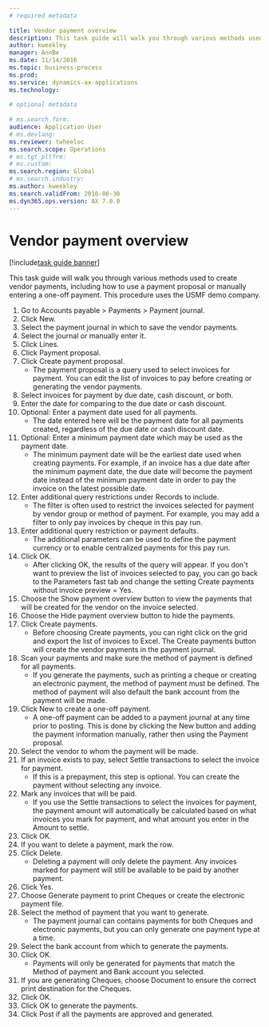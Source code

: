 ```yaml
--- 
# required metadata 
 
title: Vendor payment overview
description: This task guide will walk you through various methods used to create vendor payments, including how to use a payment proposal or manually entering a one-off payment. 
author: kweekley
manager: AnnBe 
ms.date: 11/14/2016
ms.topic: business-process 
ms.prod:  
ms.service: dynamics-ax-applications 
ms.technology:  
 
# optional metadata 
 
# ms.search.form:   
audience: Application User 
# ms.devlang:  
ms.reviewer: twheeloc
ms.search.scope: Operations 
# ms.tgt_pltfrm:  
# ms.custom:  
ms.search.region: Global
# ms.search.industry: 
ms.author: kweekley
ms.search.validFrom: 2016-06-30 
ms.dyn365.ops.version: AX 7.0.0 
---
```

# Vendor payment overview

[!include[task guide banner](../../includes/task-guide-banner.md)]

This task guide will walk you through various methods used to create vendor payments, including how to use a payment proposal or manually entering a one-off payment. This procedure uses the USMF demo company.

1. Go to Accounts payable > Payments > Payment journal.
2. Click New.
3. Select the payment journal in which to save the vendor payments. 
4. Select the journal or manually enter it.
5. Click Lines.
6. Click Payment proposal.
7. Click Create payment proposal.
    * The payment proposal is a query used to select invoices for payment. You can edit the list of invoices to pay before creating or generating the vendor payments.  
8. Select invoices for payment by due date, cash discount, or both. 
9. Enter the date for comparing to the due date or cash discount. 
10. Optional: Enter a payment date used for all payments.
    * The date entered here will be the payment date for all payments created, regardless of the due date or cash discount date.  
11. Optional: Enter a minimum payment date which may be used as the payment date.
    * The minimum payment date will be the earliest date used when creating payments. For example, if an invoice has a due date after the minimum payment date, the due date will become the payment date instead of the minimum payment date in order to pay the invoice on the latest possible date.  
12. Enter additional query restrictions under Records to include.
    * The filter is often used to restrict the invoices selected for payment by vendor group or method of payment. For example, you may add a filter to only pay invoices by cheque in this pay run.  
13. Enter additional query restriction or payment defaults. 
    * The additional parameters can be used to define the payment currency or to enable centralized payments for this pay run.  
14. Click OK.
    * After clicking OK, the results of the query will appear. If you don't want to preview the list of invoices selected to pay, you can go back to the Parameters fast tab and change the setting Create payments without invoice preview = Yes.  
15. Choose the Show payment overview button to view the payments that will be created for the vendor on the invoice selected.
16. Choose the Hide payment overview button to hide the payments. 
17. Click Create payments.
    * Before choosing Create payments, you can right click on the grid and export the list of invoices to Excel. The Create payments button will create the vendor payments in the payment journal.  
18. Scan your payments and make sure the method of payment is defined for all payments. 
    * If you generate the payments, such as printing a cheque or creating an electronic payment, the method of payment must be defined. The method of payment will also default the bank account from the payment will be made.  
19. Click New to create a one-off payment.
    * A one-off payment can be added to a payment journal at any time prior to posting. This is done by clicking the New button and adding the payment information manually, rather then using the Payment proposal.  
20. Select the vendor to whom the payment will be made.
21. If an invoice exists to pay, select Settle transactions to select the invoice for payment.
    * If this is a prepayment, this step is optional. You can create the payment without selecting any invoice.  
22. Mark any invoices that will be paid.
    * If you use the Settle transactions to select the invoices for payment, the payment amount will automatically be calculated based on what invoices you mark for payment, and what amount you enter in the Amount to settle.  
23. Click OK.
24. If you want to delete a payment, mark the row.
25. Click Delete.
    * Deleting a payment will only delete the payment. Any invoices marked for payment will still be available to be paid by another payment.  
26. Click Yes.
27. Choose Generate payment to print Cheques or create the electronic payment file.
28. Select the method of payment that you want to generate.
    * The payment journal can contains payments for both Cheques and electronic payments, but you can only generate one payment type at a time.  
29. Select the bank account from which to generate the payments.
30. Click OK.
    * Payments will only be generated for payments that match the Method of payment and Bank account you selected.  
31. If you are generating Cheques, choose Document to ensure the correct print destination for the Cheques.
32. Click OK.
33. Click OK to generate the payments.
34. Click Post if all the payments are approved and generated. 

